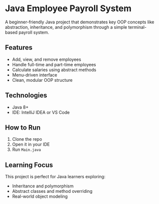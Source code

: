 # Java Employee Payroll System

A beginner-friendly Java project that demonstrates key OOP concepts like abstraction, inheritance, and polymorphism through a simple terminal-based payroll system.

## Features
- Add, view, and remove employees
- Handle full-time and part-time employees
- Calculate salaries using abstract methods
- Menu-driven interface
- Clean, modular OOP structure

## Technologies
- Java 8+
- IDE: IntelliJ IDEA or VS Code

## How to Run
1. Clone the repo   
2. Open it in your IDE  
3. Run `Main.java`

## Learning Focus
This project is perfect for Java learners exploring:
- Inheritance and polymorphism  
- Abstract classes and method overriding  
- Real-world object modeling
